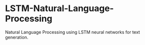 # LSTM-Natural-Language-Processing
Natural Language Processing using LSTM neural networks for text generation.
